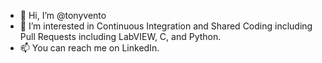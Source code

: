 - 👋 Hi, I’m @tonyvento
- 👀 I’m interested in Continuous Integration and Shared Coding including Pull Requests including LabVIEW, C, and Python.
- 📫 You can reach me on LinkedIn.

<!---
tonyvento/tonyvento is a ✨ special ✨ repository because its `README.md` (this file) appears on your GitHub profile.
You can click the Preview link to take a look at your changes.
--->

